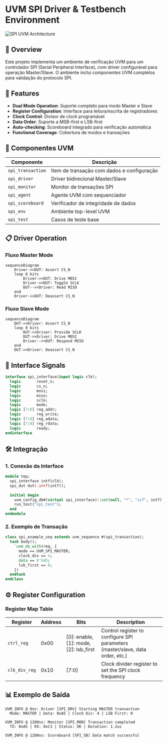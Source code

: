 # UVM SPI Driver & Testbench Environment

![SPI UVM Architecture](https://i.imgur.com/mQ5TlqE.png)

## 📌 Overview
Este projeto implementa um ambiente de verificação UVM para um controlador SPI (Serial Peripheral Interface), com driver configurável para operação Master/Slave. O ambiente inclui componentes UVM completos para validação do protocolo SPI.

## 🚀 Features
- **Dual Mode Operation**: Suporte completo para modo Master e Slave
- **Register Configuration**: Interface para leitura/escrita de registradores
- **Clock Control**: Divisor de clock programável
- **Data Order**: Suporte a MSB-first e LSB-first
- **Auto-checking**: Scoreboard integrado para verificação automática
- **Functional Coverage**: Cobertura de modos e transações

## 🧩 Componentes UVM
| Componente          | Descrição                                  |
|---------------------|--------------------------------------------|
| `spi_transaction`   | Item de transação com dados e configuração |
| `spi_driver`        | Driver bidirecional Master/Slave          |
| `spi_monitor`       | Monitor de transações SPI                 |
| `spi_agent`         | Agente UVM com sequenciador               |
| `spi_scoreboard`    | Verificador de integridade de dados       |
| `spi_env`           | Ambiente top-level UVM                   |
| `spi_test`          | Casos de teste base                      |

## 📋 Driver Operation
### Fluxo Master Mode
```mermaid
sequenceDiagram
    Driver->>DUT: Assert CS_N
    loop 8 bits
        Driver->>DUT: Drive MOSI
        Driver->>DUT: Toggle SCLK
        DUT-->>Driver: Read MISO
    end
    Driver->>DUT: Deassert CS_N
```
### Fluxo Slave Mode
```mermaid
sequenceDiagram
    DUT->>Driver: Assert CS_N
    loop 8 bits
        DUT->>Driver: Provide SCLK
        DUT->>Driver: Drive MOSI
        Driver-->>DUT: Respond MISO
    end
    DUT->>Driver: Deassert CS_N
```
## 🔧 Interface Signals
```systemverilog
interface spi_interface(input logic clk);
  logic       reset_n;
  logic       cs_n;
  logic       mosi;
  logic       miso;
  logic       sclk;
  logic       mode;
  logic [7:0] reg_addr;
  logic       reg_write;
  logic [7:0] reg_wdata;
  logic [7:0] reg_rdata;
  logic       ready;
endinterface
```
## 🛠 Integração
### 1. Conexão da Interface
```systemverilog
module top;
  spi_interface intf(clk);
  spi_dut dut(.intf(intf));
  
  initial begin
    uvm_config_db#(virtual spi_interface)::set(null, "*", "vif", intf);
    run_test("spi_test");
  end
endmodule
```
### 2. Exemplo de Transação
```systemverilog
class spi_example_seq extends uvm_sequence #(spi_transaction);
  task body();
    `uvm_do_with(req, {
      mode == UVM_SPI_MASTER;
      clock_div == 4;
      data == 8'hA5;
      lsb_first == 0;
    })
  endtask
endclass
```
## ⚙️ Register Configuration
### Register Map Table

| Register      | Address | Bits | Description                                     |
|---------------|---------|------|-------------------------------------------------|
| `ctrl_reg`    | 0x00    | [0]: enable, [1]: mode, [2]: lsb_first	| Control register to configure SPI parameters (master/slave, data order, etc.) |
| `clk_div_reg` | 0x10    | [7:0] | Clock divider register to set the SPI clock frequency |
## 📊 Exemplo de Saída
```log
UVM_INFO @ 0ns: Driver [SPI_DRV] Starting MASTER transaction
  Mode: MASTER | Data: 0xA5 | Clock Div: 4 | LSB First: 0

UVM_INFO @ 1200ns: Monitor [SPI_MON] Transaction completed
  TX: 0xA5 | RX: 0xC3 | Status: OK | Duration: 1.2us

UVM_INFO @ 1200ns: Scoreboard [SPI_SB] Data match successful
```
